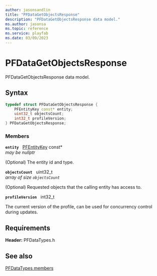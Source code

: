 ```yaml
---
author: jasonsandlin
title: "PFDataGetObjectsResponse"
description: "PFDataGetObjectsResponse data model."
ms.author: jasonsa
ms.topic: reference
ms.service: playfab
ms.date: 03/09/2023
---
```


# PFDataGetObjectsResponse  

PFDataGetObjectsResponse data model.  

## Syntax  
  
```cpp
typedef struct PFDataGetObjectsResponse {  
    PFEntityKey const* entity;  
    uint32_t objectsCount;  
    int32_t profileVersion;  
} PFDataGetObjectsResponse;  
```
  
### Members  
  
**`entity`** &nbsp; [PFEntityKey](../../pftypes/structs/pfentitykey-c.md) const*  
*may be nullptr*  
  
(Optional) The entity id and type.
  
**`objectsCount`** &nbsp; uint32_t  
*array of size `objectsCount`*  
  
(Optional) Requested objects that the calling entity has access to.
  
**`profileVersion`** &nbsp; int32_t  
  
The current version of the profile, can be used for concurrency control during updates.
  
  
## Requirements  
  
**Header:** PFDataTypes.h
  
## See also  
[PFDataTypes members](../pfdatatypes_members.md)  

  
  
